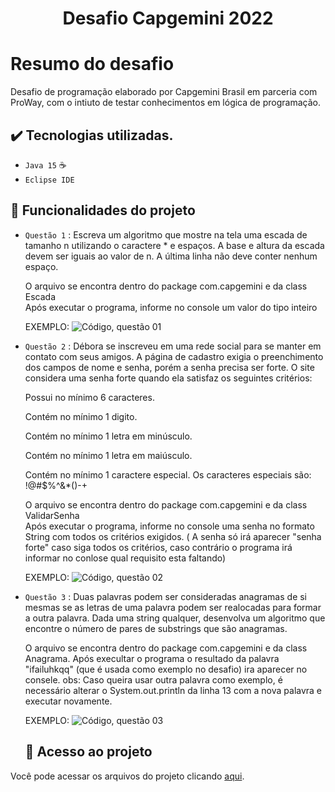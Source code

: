 <h1 align="center">Desafio  Capgemini 2022 </h1>



# Resumo do desafio
Desafio de programação elaborado por Capgemini Brasil em parceria com ProWay, com o intiuto de  testar conhecimentos em lógica de programação. 


## ✔️ Tecnologias utilizadas.

- ``Java 15`` :coffee:
- ``Eclipse IDE``
     
 
 ## 🔨 Funcionalidades do projeto
 
 - `Questão 1` : Escreva um algoritmo que mostre na tela uma escada de tamanho n utilizando o caractere * e espaços. A base e altura da escada devem ser iguais ao valor de n. A última linha não deve conter nenhum espaço.
  
    O arquivo se encontra dentro do package com.capgemini e da class Escada       
    Após executar o programa, informe no console um valor do tipo inteiro 

   EXEMPLO:
   ![Código, questão 01](https://i.imgur.com/FYZOBdi.png)
   
   
 - `Questão 2` : Débora se inscreveu em uma rede social para se manter em contato com seus amigos. A página de cadastro exigia o preenchimento dos campos de nome e senha, porém a senha precisa ser forte. O site considera uma senha forte quando ela satisfaz os seguintes critérios:
 
    Possui no mínimo 6 caracteres.
    
    Contém no mínimo 1 digito.
    
    Contém no mínimo 1 letra em minúsculo.
    
    Contém no mínimo 1 letra em maiúsculo.
    
    Contém no mínimo 1 caractere especial. Os caracteres especiais são: !@#$%^&*()-+
    
     O arquivo se encontra dentro do package com.capgemini e da class ValidarSenha       
    Após executar o programa, informe no console uma senha no formato String com todos os critérios exigidos. ( A senha só irá aparecer "senha forte" caso siga todos os     critérios, caso contrário o programa irá informar no conlose qual requisito esta faltando)  
    
    
   EXEMPLO:
   ![Código, questão 02](https://https://i.imgur.com/4kRK1a9.png)
   
   
   
   
 - `Questão 3` : Duas palavras podem ser consideradas anagramas de si mesmas se as letras de uma palavra podem ser realocadas para formar a outra palavra. Dada uma string qualquer, desenvolva um algoritmo que encontre o número de pares de substrings que são anagramas.

   O arquivo se encontra dentro do package com.capgemini e da class Anagrama.
  Após execultar o programa o resultado da palavra "ifailuhkqq" (que é usada como exemplo no desafio) ira aparecer no consele.
  obs: Caso queira usar outra palavra como exemplo, é necessário alterar o System.out.println da linha 13 com a nova palavra e executar novamente.          
    
    
   EXEMPLO:
   ![Código, questão 03](https://i.imgur.com/EaxuSKH.png)
   
   
   
   ## 📁 Acesso ao projeto
Você pode acessar os arquivos do projeto clicando [aqui](https://github.com/0raffa/Desafio-Capgemini-).

